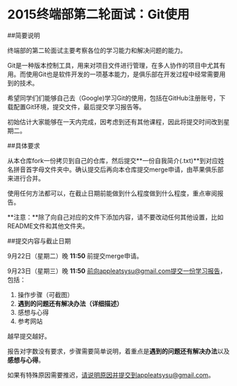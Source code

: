 # 2015终端部第二轮面试：Git使用

##简要说明
  
终端部的第二轮面试主要考察各位的学习能力和解决问题的能力。
  
Git是一种版本控制工具，用来对项目文件进行管理，在多人协作的项目中尤其有用。而使用Git也是软件开发的一项基本能力，是俱乐部在开发过程中经常需要用到的技术。
  
希望同学们们能够自己去（Google)学习Git的使用，包括在GitHub注册账号，下载配置Git环境，提交文件，最后提交学习报告等。

初始估计大家能够在一天内完成，因考虑到还有其他课程，因此将提交时间改到星期二。
  
##具体要求

从本仓库fork一份拷贝到自己的仓库，然后提交**一份自我简介(.txt)**到对应姓名拼音首字母文件夹中。确认提交后再向本仓库提交merge申请，由苹果俱乐部来进行合并。

使用任何方法都可以，在截止日期前能做到什么程度做到什么程度，重点审阅报告。

**注意：**除了向自己对应的文件下添加内容，请不要改动任何其他设置，比如README文件和其他文件夹。

##提交内容与截止日期

9月22日（星期二）晚 **11:50** 前提交merge申请。

9月23日（星期三）晚 **11:50** 前向appleatsysu@gmail.com提交一份学习报告，包括：

1. 操作步骤（可截图）
2. **遇到的问题还有解决办法（详细描述）**
3. 感想与心得
4. 参考网站

越早提交越好。

报告对字数没有要求，步骤需要简单说明，着重点是**遇到的问题还有解决办法**以及**感想与心得**。

如果有特殊原因需要推迟，请说明原因并提交到appleatsysu@gmail.com。


